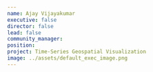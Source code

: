 ```yaml
---
name: Ajay Vijayakumar
executive: false
director: false
lead: false
community_manager: 
position:  
project: Time-Series Geospatial Visualization
image: ../assets/default_exec_image.png
---
```


